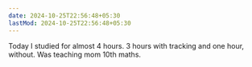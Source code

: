```yaml
---
date: 2024-10-25T22:56:48+05:30
lastMod: 2024-10-25T22:56:48+05:30
---
```


Today I studied for almost 4 hours. 3 hours with tracking and one hour, without. Was teaching mom 10th maths.
